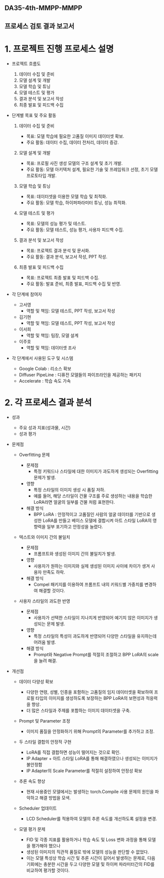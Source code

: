 ## DA35-4th-MMPP-MMPP
## 프로세스 검토 결과 보고서

# 1. 프로젝트 진행 프로세스 설명

- 프로젝트 흐름도
  
    1. 데이터 수집 및 준비
    2. 모델 설계 및 개발
    3. 모델 학습 및 튜닝
    4. 모델 테스트 및 평가
    5. 결과 분석 및 보고서 작성
    6. 최종 발표 및 피드백 수집

- 단계별 목표 및 주요 활동

    1. 데이터 수집 및 준비
       - 목표: 모델 학습에 필요한 고품질 이미지 데이터셋 확보.
       - 주요 활동: 데이터 수집, 데이터 전처리, 데이터 증강.

    2. 모델 설계 및 개발
       - 목표: 프로필 사진 생성 모델의 구조 설계 및 초기 개발.
       - 주요 활동: 모델 아키텍처 설계, 필요한 기술 및 프레임워크 선정, 초기 모델 프로토타입 개발.


    3. 모델 학습 및 튜닝
       - 목표: 데이터셋을 이용한 모델 학습 및 최적화.
       - 주요 활동: 모델 학습, 하이퍼파라미터 튜닝, 성능 최적화.

    4. 모델 테스트 및 평가
       - 목표: 모델의 성능 평가 및 테스트.
       - 주요 활동: 모델 테스트, 성능 평가, 사용자 피드백 수집.

    5. 결과 분석 및 보고서 작성
       - 목표: 프로젝트 결과 분석 및 문서화.
       - 주요 활동: 결과 분석, 보고서 작성, PPT 작성.

    6. 최종 발표 및 피드백 수집
       - 목표: 프로젝트 최종 발표 및 피드백 수집.
       - 주요 활동: 발표 준비, 최종 발표, 피드백 수집 및 반영.
   
- 각 단계에 참여자
  
    - 고서영
      - 역할 및 책임: 모델 테스트, PPT 작성, 보고서 작성
    - 김기현
      - 역할 및 책임: 모델 테스트, PPT 작성, 보고서 작성
    - 이서희
      - 역할 및 책임: 팀장, 모델 설계
    - 이주호
      - 역할 및 책임: 데이터셋 조사

- 각 단계에서 사용된 도구 및 시스템
    - Google Colab : 리소스 확보
    - Diffuser PipeLine : 디퓨전 모델들의 파이프라인을 제공하는 패키지
    - Accelerate : 학습 속도 가속


# 2. 각 프로세스 결과 분석

- 성과
    - 주요 성과 지표(성과물, 시간)
    - 성과 평가

- 문제점
    - Overfitting 문제
        - 문제점
            - 특정 키워드나 스타일에 대한 이미지가 과도하게 생성되는 Overfitting 문제가 발생.
        - 영향
            - 특정 스타일의 이미지 생성 시 품질 저하.
            - 예를 들어, 해당 스타일이 건물 구조를 주로 생성하는 내용을 학습한 LoRA라면 얼굴의 일부를 건물 처럼 표현한다. 
        - 해결 방식
            - BPP LoRA : 안정적이고 고품질인 사람의 얼굴 데이터를 기반으로 생성한 LoRA를 만들고 베이스 모델에 결합시켜 아트 스타일 LoRA의 영향력을 일부 포기하고 안정성을 늘렸다.

    - 텍스트와 이미지 간의 불일치
        - 문제점
            - 프롬프트와 생성된 이미지 간의 불일치가 발생.
        - 영향
            - 사용자가 원하는 이미지와 실제 생성된 이미지 사이에 차이가 생겨 사용자 만족도 하락.
        - 해결 방식
          - Compel 패키지를 이용하여 프롬프트 내의 키워드별 가중치를 변경하여 해결할 것이다.
  
    - 사용자 스타일의 과도한 반영
        - 문제점
            - 사용자가 선택한 스타일이 지나치게 반영되어 예기치 않은 이미지가 생성되는 문제 발생.
        - 영향
            - 특정 스타일의 특성이 과도하게 반영되어 다양한 스타일을 유지하는데 어려움 발생.
        - 해결 방식
            - Prompt와 Negative Prompt를 적절히 조절하고 BPP LoRA의 scale을 늘려 해결.

- 개선점

    - 데이터 다양성 확보
        - 다양한 연령, 성별, 인종을 포함하는 고품질의 임지 데이터셋을 확보하여 프로필 타입의 이미지를 생성하도록 보장하는 BPP LoRA의 보편성과 적응력을 향상.
        - 더 많은 스타일과 주제를 포함하는 이미지 데이터셋을 구축.
  
    - Prompt 및 Parameter 조정
        - 이미지 품질을 안정화하기 위해 Prompt의 Parameter를 추가하고 조정.
     
    - 두 스타일 결합의 안정적 구현
        - LoRA를 직접 결합하면 성능이 떨어지는 것으로 확인. 
        - IP Adapter + 아트 스타일 LoRA를 통해 해결하였으나 생성되는 이미지가 불안정함
        - IP Adapter의 Scale Parameter를 적절히 설정하여 안정성 확보

    - 추론 속도 향상
        - 현재 사용중인 모델에서는 발생하는 torch.Compile 사용 문제의 원인을 파악하고 해결 방법을 모색.
       
    - Scheduler 업데이트
        - LCD Scheduler를 적용하여 모델의 추론 속도를 개선하도록 설정을 변경.

    - 모델 평가 문제
        - FID 및 각종 지표를 활용하거나 학습 속도 및 Loss 변화 과정을 통해 모델을 평가해야 했으나
        - 생성된 이미지의 직관적 품질로 밖에 모델의 성능을 판단할 수 없었다.
        - 이는 모델 특성상 학습 시간 및 추론 시간이 길어서 발생하는 문제로, 다음 기회에는 충분한 시간을 두고 다양한 모델 및 하이퍼 파라미터간의 FID를 비교하여 평가할 것이다.  
